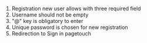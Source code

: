 1. Registration new user allows with three required field
2. Username should not be empty
3. "@" key is obligatory to enter
4. Unique password is chosen for new registration
5. Redirection to Sign in pagetouch